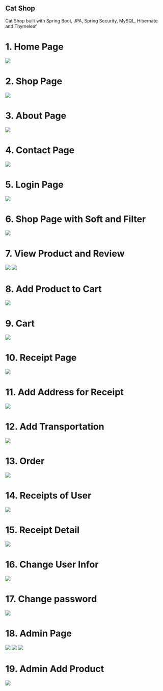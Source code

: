 <div>
  <h2>
    Cat Shop 
  </h2>
  <p>
    Cat Shop built with Spring Boot, JPA, Spring Security, MySQL, Hibernate and Thymeleaf
  </p>
<div>
  <h1>
    1. Home Page
  </h1>
  <img src="https://github.com/nguyenchungvan/CatShop_Spring/assets/142567770/861824fe-b735-4c7b-a424-706daaec4a50">
</div>
<div>
  <h1>
    2. Shop Page
  </h1>
  <img src="https://github.com/nguyenchungvan/CatShop_Spring/assets/142567770/f25a75f5-b7e0-463f-9178-ffdbce54d7c8">
</div>

<div>
  <h1>
    3. About Page
  </h1>
  <img src="https://github.com/nguyenchungvan/CatShop_Spring/assets/142567770/92e2c9ee-24f0-4a19-a8b8-d2cc85a7c6f1">
</div>

<div>
  <h1>
    4. Contact Page
  </h1>
  <img src="https://github.com/nguyenchungvan/CatShop_Spring/assets/142567770/e6309cfc-fe36-4f45-8825-9569ecff271b">
</div>

<div>
  <h1>
    5. Login Page
  </h1>
  <img src="https://github.com/nguyenchungvan/CatShop_Spring/assets/142567770/13a4b62b-dfa0-4108-89a6-8248ea841a92">
</div>

<div>
  <h1>
    6. Shop Page with Soft and Filter
  </h1>
  <img src="https://github.com/nguyenchungvan/CatShop_Spring/assets/142567770/f61922a0-1010-4a24-9d04-9290526dfbca">
</div>

<div>
  <h1>
    7. View Product and Review
  </h1>
  <img src="https://github.com/nguyenchungvan/CatShop_Spring/assets/142567770/681ce545-3a20-4998-835d-8a357baef6ec">
  <img src="https://github.com/nguyenchungvan/CatShop_Spring/assets/142567770/4a2190bb-60fe-40ee-b50f-146dcf8bd9a4">
</div>

<div>
  <h1>
    8. Add Product to Cart
  </h1>
  <img src="https://github.com/nguyenchungvan/CatShop_Spring/assets/142567770/193bac90-355a-4652-bd4b-ed18fc268c97">
</div>

<div>
  <h1>
    9. Cart
  </h1>
  <img src="https://github.com/nguyenchungvan/CatShop_Spring/assets/142567770/9d1e4624-2ca1-433d-babd-c54ec27dc673">
</div>

<div>
  <h1>
    10. Receipt Page
  </h1>
  <img src="https://github.com/nguyenchungvan/CatShop_Spring/assets/142567770/9ce9bff5-0ee6-4458-8706-ee48b7c99090">
</div>

<div>
  <h1>
    11. Add Address for Receipt
  </h1>
  <img src="https://github.com/nguyenchungvan/CatShop_Spring/assets/142567770/1a54dc7f-750f-4c54-b2a5-d38596a5394e">
</div>

<div>
  <h1>
    12. Add Transportation
  </h1>
  <img src="https://github.com/nguyenchungvan/CatShop_Spring/assets/142567770/f33fb9bf-de01-47db-804c-5b5d0b5def72">
</div>

<div>
  <h1>
    13. Order
  </h1>
  <img src="https://github.com/nguyenchungvan/CatShop_Spring/assets/142567770/c12f6400-eb2a-4be0-8119-10a4a755e1ed">
</div>

<div>
  <h1>
    14. Receipts of User
  </h1>
  <img src="https://github.com/nguyenchungvan/CatShop_Spring/assets/142567770/0f1ef3fb-16f8-4d70-9244-01d30b71e15c">
</div>

<div>
  <h1>
    15. Receipt Detail
  </h1>
  <img src="https://github.com/nguyenchungvan/CatShop_Spring/assets/142567770/8c1a199e-b11d-4eb5-ad1b-30c1d78de18d">
</div>

<div>
  <h1>
    16. Change User Infor
  </h1>
  <img src="https://github.com/nguyenchungvan/CatShop_Spring/assets/142567770/fa315743-61d6-4b85-aefe-64960ae96af8">
</div>

<div>
  <h1>
    17. Change password
  </h1>
  <img src="https://github.com/nguyenchungvan/CatShop_Spring/assets/142567770/2211ccbb-02e6-4141-bf64-ed4b34d8eb11">
</div>

<div>
  <h1>
    18. Admin Page
  </h1>
  <img src="https://github.com/nguyenchungvan/CatShop_Spring/assets/142567770/6842664f-a014-42cf-b87e-72039d92b740">
   <img src="https://github.com/nguyenchungvan/CatShop_Spring/assets/142567770/6ae742d0-c0a3-41d5-af46-14594cea6653">
   <img src="https://github.com/nguyenchungvan/CatShop_Spring/assets/142567770/3831c4f8-06e5-4474-8a37-49ef0e95b837">
</div>

<div>
  <h1>
    19. Admin Add Product
  </h1>
  <img src="https://github.com/nguyenchungvan/CatShop_Spring/assets/142567770/f34e4381-95bc-4e0c-bc55-991c15e3af61">
</div>
